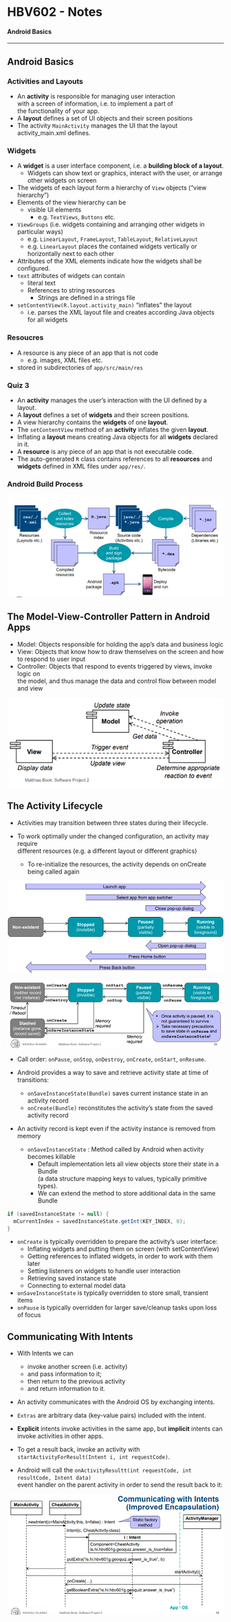 # HBV602 - Notes

#### Android Basics

****

## Android Basics

### Activities and Layouts

* An **activity** is responsible for managing user interaction  
with a screen of information, i.e. to implement a part of  
the functionality of your app.
* A **layout** defines a set of UI objects and their screen positions
* The activity `MainActivity` manages the UI
that the layout activity_main.xml defines.

### Widgets

* A **widget** is a user interface component, i.e. a **building block of a layout**.
  * Widgets can show text or graphics, interact with the user, or arrange other widgets on screen
* The widgets of each layout form a hierarchy of `View` objects (“view hierarchy”)
* Elements of the view hierarchy can be
  * visible UI elements
    * e.g. `TextViews`, `Buttons` etc.
* `ViewGroups` (i.e. widgets containing and arranging other widgets in particular ways)
  * e.g. `LinearLayout`, `FrameLayout`, `TableLayout`, `RelativeLayout`
  * e.g. `LinearLayout` places the contained widgets vertically or horizontally next to each other
* Attributes of the XML elements indicate how the widgets shall be configured.
* `text` attributes of widgets can contain
  * literal text
  * References to string resources
    * Strings are defined in a strings file
* `setContentView(R.layout.activity_main)` “inflates” the layout
  * i.e. parses the XML layout file and creates according Java objects for all widgets


### Resoucres

* A resource is any piece of an app that is not code
  * e.g. images, XML files etc.
* stored in subdirectories of `app/src/main/res`


### Quiz 3

* An **activity** manages the user’s interaction with the UI defined by a layout.
* A **layout** defines a set of **widgets** and their screen positions.
* A view hierarchy contains the **widgets** of one **layout**.
* The `setContentView` method of an **activity** inflates the given **layout**.
* Inflating a **layout** means creating Java objects for all **widgets** declared in it.
* A **resource** is any piece of an app that is not executable code.
* The auto-generated `R` class contains references to all **resources** and **widgets**
  defined in XML files under `app/res/`.

### Android Build Process

![android-build-process](notes-screens/android-build-process.PNG)


## The Model-View-Controller Pattern in Android Apps

* Model: Objects responsible for holding the app’s data and business logic
* View: Objects that know how to draw themselves on the screen and how to respond to user input
* Controller: Objects that respond to events triggered by views, invoke logic on  
  the model, and thus manage the data and control flow between model and view

![mvc](notes-screens/mvc.PNG)


## The Activity Lifecycle

* Activities may transition between three states during their lifecycle.

* To work optimally under the changed configuration, an activity may require  
  different resources (e.g. a different layout or different graphics)
  * To re-initialize the resources, the activity depends on onCreate being called again

![activity-lifecycle](notes-screens/activity-lifecycle.PNG)

![activity-lifecycle-1](notes-screens/activity-lifecycle-1.PNG)

* Call order: `onPause`, `onStop`, `onDestroy`, `onCreate`, `onStart`, `onResume`.

* Android provides a way to save and retrieve activity state at time of transitions:
  * `onSaveInstanceState(Bundle)` saves current instance state in an activity record
  * `onCreate(Bundle)` reconstitutes the activity’s state from the saved activity record
* An activity record is kept even if the activity instance is removed from memory
  * `onSaveInstanceState` : Method called by Android when activity becomes killable
    * Default implementation lets all view objects store their state in a Bundle  
      (a data structure mapping keys to values, typically primitive types).
    * We can extend the method to store additional data in the same Bundle
```java
if (savedInstanceState != null) {
  mCurrentIndex = savedInstanceState.getInt(KEY_INDEX, 0);
}
```

* `onCreate` is typically overridden to prepare the activity’s user interface:
  * Inflating widgets and putting them on screen (with setContentView)
  * Getting references to inflated widgets, in order to work with them later
  * Setting listeners on widgets to handle user interaction
  * Retrieving saved instance state
  * Connecting to external model data
* `onSaveInstanceState` is typically overridden to store small, transient items
* `onPause` is typically overridden for larger save/cleanup tasks upon loss of focus


## Communicating With Intents

* With Intents we can 
  * invoke another screen (i.e. activity) 
  * and pass information to it; 
  * then return to the previous activity 
  * and return information to it. 

* An activity communicates with the Android OS by exchanging intents.
* `Extras` are arbitrary data (key-value pairs) included with the intent.
* **Explicit** intents invoke activities in the same app, but **implicit** intents can invoke activities in other apps.
* To get a result back, invoke an activity with `startActivityForResult(Intent i, int requestCode)`.
* Android will call the `onActivityResultt(int requestCode, int resultCode, Intent data)`  
  event handler on the parent activity in order to send the result back to it:


![intents](notes-screens/intents.PNG)


